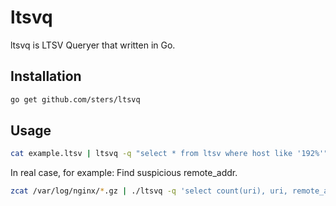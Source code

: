 # ltsvq

ltsvq is LTSV Queryer that written in Go.

## Installation

```bash
go get github.com/sters/ltsvq
```

## Usage

```bash
cat example.ltsv | ltsvq -q "select * from ltsv where host like '192%'"
```

In real case, for example: Find suspicious remote_addr.

```bash
zcat /var/log/nginx/*.gz | ./ltsvq -q 'select count(uri), uri, remote_addr from ltsv where status IN ("400", "401", "403", "404") group by uri order by count(uri) desc' | less
```
